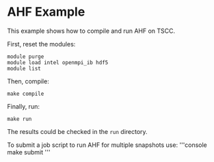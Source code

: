 # AHF Example

This example shows how to compile and run AHF on TSCC.

First, reset the modules:
```console
module purge
module load intel openmpi_ib hdf5
module list
```

Then, compile:
```console
make compile
```

Finally, run:
```console
make run
```

The results could be checked in the `run` directory.

To submit a job script to run AHF for multiple snapshots use:
'''console
make submit
'''
